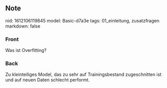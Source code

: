 ## Note
nid: 1612106119845
model: Basic-d7a3e
tags: 01_einleitung, zusatzfragen
markdown: false

### Front
Was ist Overfitting?

### Back
Zu kleinteiliges Model, das zu sehr auf Trainingsbestand zugeschnitten ist und auf neuen Daten schlecht performt.
